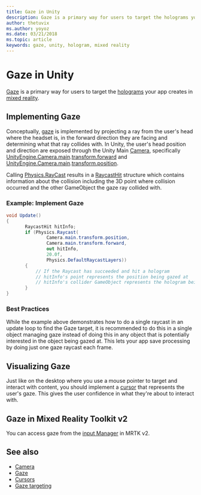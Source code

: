 ```yaml
---
title: Gaze in Unity
description: Gaze is a primary way for users to target the holograms your app creates in mixed reality.
author: thetuvix
ms.author: yoyoz
ms.date: 03/21/2018
ms.topic: article
keywords: gaze, unity, hologram, mixed reality
---
```




# Gaze in Unity

[Gaze](gaze.md) is a primary way for users to target the [holograms](hologram.md) your app creates in [mixed reality](mixed-reality.md).

## Implementing Gaze

Conceptually, [gaze](gaze.md) is implemented by projecting a ray from the user's head where the headset is, in the forward direction they are facing and determining what that ray collides with. In Unity, the user's head position and direction are exposed through the Unity Main [Camera](camera-in-unity.md), specifically [UnityEngine.Camera.main](http://docs.unity3d.com/ScriptReference/Camera-main.html).[transform.forward](http://docs.unity3d.com/ScriptReference/Transform-forward.html) and [UnityEngine.Camera.main](http://docs.unity3d.com/ScriptReference/Camera-main.html).[transform.position](http://docs.unity3d.com/ScriptReference/Transform-position.html).

Calling [Physics.RayCast](http://docs.unity3d.com/ScriptReference/Physics.Raycast.html) results in a [RaycastHit](http://docs.unity3d.com/ScriptReference/RaycastHit.html) structure which contains information about the collision including the 3D point where collision occurred and the other GameObject the gaze ray collided with.

### Example: Implement Gaze

```cs
void Update()
{
       RaycastHit hitInfo;
       if (Physics.Raycast(
               Camera.main.transform.position,
               Camera.main.transform.forward,
               out hitInfo,
               20.0f,
               Physics.DefaultRaycastLayers))
       {
           // If the Raycast has succeeded and hit a hologram
           // hitInfo's point represents the position being gazed at
           // hitInfo's collider GameObject represents the hologram being gazed at
       }
}
```

### Best Practices

While the example above demonstrates how to do a single raycast in an update loop to find the Gaze target, it is recommended to do this in a single object managing gaze instead of doing this in any object that is potentially interested in the object being gazed at. This lets your app save processing by doing just one gaze raycast each frame.

## Visualizing Gaze

Just like on the desktop where you use a mouse pointer to target and interact with content, you should implement a [cursor](cursors.md) that represents the user's gaze. This gives the user confidence in what they're about to interact with.

## Gaze in Mixed Reality Toolkit v2
You can access gaze from the [input Manager](https://microsoft.github.io/MixedRealityToolkit-Unity/Documentation/Input/Overview.html) in MRTK v2.

## See also
* [Camera](camera-in-unity.md)
* [Gaze](gaze.md)
* [Cursors](cursors.md)
* [Gaze targeting](gaze-targeting.md)
